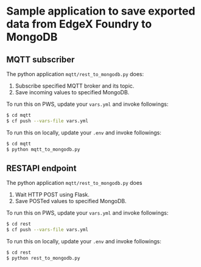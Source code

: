 # Sample application to save exported data from EdgeX Foundry to MongoDB


## MQTT subscriber

The python application `mqtt/rest_to_mongodb.py` does:

1. Subscribe specified MQTT broker and its topic.
1. Save incoming values to specified MongoDB.

To run this on PWS, update your `vars.yml` and invoke followings:

```sh
$ cd mqtt
$ cf push --vars-file vars.yml 
```

To run this on locally, update your `.env` and invoke followings:

```sh
$ cd mqtt
$ python mqtt_to_mongodb.py
```


## RESTAPI endpoint

The python application `mqtt/rest_to_mongodb.py` does

1. Wait HTTP POST using Flask.
1. Save POSTed values to specified MongoDB.

To run this on PWS, update your `vars.yml` and invoke followings:

```sh
$ cd rest
$ cf push --vars-file vars.yml 
```

To run this on locally, update your `.env` and invoke followings:

```sh
$ cd rest
$ python rest_to_mongodb.py
```